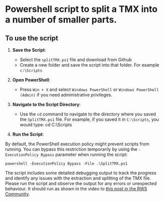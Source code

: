 # Powershell script to split a TMX into a number of smaller parts.

## To use the script

1. **Save the Script**:

   - Select the `splitTMX.ps1` file and download from Github
   - Create a new folder and save the script into that folder. For example `c:\Scripts`

2. **Open PowerShell**:

   - Press `Win + X` and select `Windows PowerShell` or `Windows PowerShell (Admin)` if you need administrative privileges.

3. **Navigate to the Script Directory**:

   - Use the `cd` command to navigate to the directory where you saved the `SplitTMX.ps1` file. For example, if you saved it in `C:\Scripts`, you would type:
     cd C:\Scripts

4. **Run the Script**:

By default, the PowerShell execution policy might prevent scripts from running. You can bypass this restriction temporarily by using the `-ExecutionPolicy Bypass` parameter when running the script:

`powershell -ExecutionPolicy Bypass -File .\SplitTMX.ps1`

The script includes some detailed debugging output to track the progress and identify any issues with the extraction and splitting of the TMX file.  Please run the script and observe the output for any errors or unexpected behaviour. It should run as shown in the video to [this post in the RWS Community](https://community.rws.com/product-groups/trados-portfolio/trados-studio/f/studio/52741/how-to-split-tmx-translation-memory-by-size/168012).

